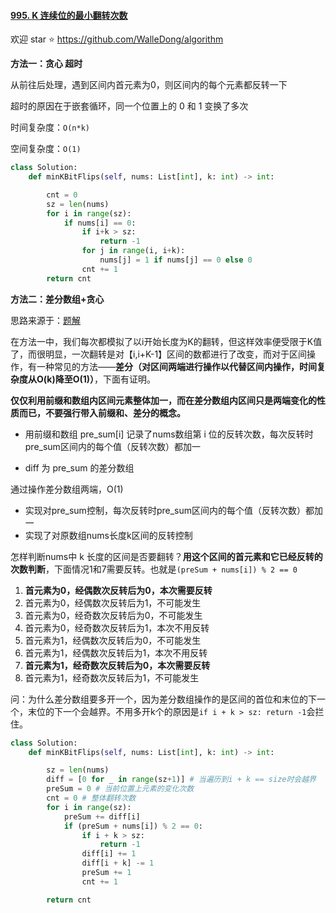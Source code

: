 #### [995. K 连续位的最小翻转次数](https://leetcode-cn.com/problems/minimum-number-of-k-consecutive-bit-flips/)

欢迎 star ⭐ https://github.com/WalleDong/algorithm



**方法一：贪心 超时**

从前往后处理，遇到区间内首元素为0，则区间内的每个元素都反转一下

超时的原因在于嵌套循环，同一个位置上的 0 和 1 变换了多次

时间复杂度：`O(n*k)`

空间复杂度：`O(1)`

```python
class Solution:
    def minKBitFlips(self, nums: List[int], k: int) -> int:

        cnt = 0
        sz = len(nums)
        for i in range(sz):
            if nums[i] == 0:
                if i+k > sz:
                    return -1
                for j in range(i, i+k):
                    nums[j] = 1 if nums[j] == 0 else 0
                cnt += 1
        return cnt
```

**方法二：差分数组+贪心**

思路来源于：[题解](https://leetcode-cn.com/problems/minimum-number-of-k-consecutive-bit-flips/solution/k-lian-xu-wei-de-zui-xiao-fan-zhuan-ci-s-dseq/)

在方法一中，我们每次都模拟了以i开始长度为K的翻转，但这样效率便受限于K值了，而很明显，一次翻转是对【i,i+K-1】区间的数都进行了改变，而对于区间操作，有一种常见的方法——**差分（对区间两端进行操作以代替区间内操作，时间复杂度从O(k)降至O(1)）**，下面有证明。

**仅仅利用前缀和数组内区间元素整体加一，而在差分数组内区间只是两端变化的性质而已，不要强行带入前缀和、差分的概念。**

- 用前缀和数组 pre_sum[i] 记录了nums数组第 i 位的反转次数，每次反转时pre_sum区间内的每个值（反转次数）都加一

- diff 为 pre_sum 的差分数组



通过操作差分数组两端，O(1)

- 实现对pre_sum控制，每次反转时pre_sum区间内的每个值（反转次数）都加一
- 实现了对原数组nums长度k区间的反转控制



怎样判断nums中 k 长度的区间是否要翻转？**用这个区间的首元素和它已经反转的次数判断**，下面情况1和7需要反转。也就是`(preSum + nums[i]) % 2 == 0`

1. **首元素为0，经偶数次反转后为0，本次需要反转**
2. 首元素为0，经偶数次反转后为1，不可能发生
3. 首元素为0，经奇数次反转后为0，不可能发生
4. 首元素为0，经奇数次反转后为1，本次不用反转
5. 首元素为1，经偶数次反转后为0，不可能发生
6. 首元素为1，经偶数次反转后为1，本次不用反转
7. **首元素为1，经奇数次反转后为0，本次需要反转**
8. 首元素为1，经奇数次反转后为1，不可能发生



问：为什么差分数组要多开一个，因为差分数组操作的是区间的首位和末位的下一个，末位的下一个会越界。不用多开k个的原因是`if i + k > sz: return -1`会拦住。

```python
class Solution:
    def minKBitFlips(self, nums: List[int], k: int) -> int:

        sz = len(nums)
        diff = [0 for _ in range(sz+1)] # 当遍历到i + k == size时会越界
        preSum = 0 # 当前位置上元素的变化次数
        cnt = 0 # 整体翻转次数
        for i in range(sz):
            preSum += diff[i]
            if (preSum + nums[i]) % 2 == 0:
                if i + k > sz:
                    return -1
                diff[i] += 1
                diff[i + k] -= 1
                preSum += 1
                cnt += 1

        return cnt
```


